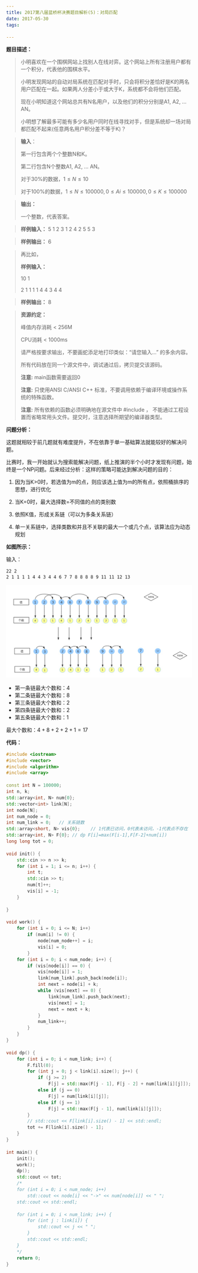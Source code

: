 ```yaml
---
title: 2017第八届蓝桥杯决赛题目解析(5)：对局匹配
date: 2017-05-30
tags: 

---
```


**题目描述：**

> 小明喜欢在一个围棋网站上找别人在线对弈。这个网站上所有注册用户都有一个积分，代表他的围棋水平。
>
> 小明发现网站的自动对局系统在匹配对手时，只会将积分差恰好是K的两名用户匹配在一起。如果两人分差小于或大于K，系统都不会将他们匹配。
>
> 现在小明知道这个网站总共有N名用户，以及他们的积分分别是A1, A2, … AN。
>
> 小明想了解最多可能有多少名用户同时在线寻找对手，但是系统却一场对局都匹配不起来(任意两名用户积分差不等于K)？  

> **输入**：
>
> 第一行包含两个个整数N和K。
>
> 第二行包含N个整数A1, A2, … AN。 
>
> 对于30%的数据，$1 \le N \le 10​$
>
> 对于100%的数据，$1 \le N \le 100000, 0 \le Ai \le 100000, 0 \le K \le 100000$

> **输出：**
>
>   一个整数，代表答案。

> **样例输入：**
> 5
> 1 2
> 3 1
> 2 4
> 2 5
> 5 3

> **样例输出：**
> 6

> 再比如，
>
> **样例输入：**
>
> 10 1
>
> 2 1 1 1 1 4 4 3 4 4

> **样例输出：**
> 8

> **资源约定：**
>
> 峰值内存消耗 < 256M
>
> CPU消耗  < 1000ms
>
> 请严格按要求输出，不要画蛇添足地打印类似：“请您输入…” 的多余内容。
>
> 所有代码放在同一个源文件中，调试通过后，拷贝提交该源码。
>
> **注意:** main函数需要返回0
>
> **注意:** 只使用ANSI C/ANSI C++ 标准，不要调用依赖于编译环境或操作系统的特殊函数。
>
> **注意:** 所有依赖的函数必须明确地在源文件中 #include <xxx>， 不能通过工程设置而省略常用头文件。提交时，注意选择所期望的编译器类型。



**问题分析：**

​	这题就相较于前几题就有难度提升，不在依靠于单一基础算法就能较好的解决问题。

​	比赛时，我一开始就认为搜索能解决问题，纸上推演的半个小时才发现有问题，始终是一个NP问题。后来经过分析：这样的策略可能达到解决问题的目的：

1. 因为当K>0时，若选值为m的点，则应该选上值为m的所有点，依照桶排序的思想，进行优化

2. 当K=0时，最大选择数=不同值的点的类别数

3. 依照K值，形成关系链（可以为多条关系链）

4. 单一关系链中，选择类数和并且不关联的最大一个或几个点，该算法应为动态规划

**如图所示：**

输入：
```
22 2  
2 1 1 1 1 4 4 3 4 4 6 7 7 8 8 8 8 9 11 11 12 13
```

![](https://raw.githubusercontent.com/smilelc3/blog/main/images/2017第八届蓝桥杯决赛题目解析(5)对局匹配/unnamed-file-1-1024x511.jpg)

* 第一条链最大个数和：4
* 第二条链最大个数和：8
* 第三条链最大个数和：2
* 第四条链最大个数和：2
* 第五条链最大个数和：1

最大个数和：$4 + 8 + 2 + 2 + 1 = 17$

**代码：**

```c++
#include <iostream>
#include <vector>
#include <algorithm>
#include <array>

const int N = 100000;
int n, k;
std::array<int, N> num{0};
std::vector<int> link[N];
int node[N];
int num_node = 0;
int num_link = 0;   // 关系链数
std::array<short, N> vis{0};    // 1代表已访问，0代表未访问，-1代表点不存在
std::array<int, N> F{0}; // dp F[i]=max(F[i-1],F[F-2]+num[i])
long long tot = 0;

void init() {
    std::cin >> n >> k;
    for (int i = 1; i <= n; i++) {
        int t;
        std::cin >> t;
        num[t]++;
        vis[i] = -1;
    }

}

void work() {
    for (int i = 0; i <= N; i++)
        if (num[i] != 0) {
            node[num_node++] = i;
            vis[i] = 0;
        }
    for (int i = 0; i < num_node; i++) {
        if (vis[node[i]] == 0) {
            vis[node[i]] = 1;
            link[num_link].push_back(node[i]);
            int next = node[i] + k;
            while (vis[next] == 0) {
                link[num_link].push_back(next);
                vis[next] = 1;
                next = next + k;
            }
            num_link++;
        }
    }
}

void dp() {
    for (int i = 0; i < num_link; i++) {
        F.fill(0);
        for (int j = 0; j < link[i].size(); j++) {
            if (j >= 2)
                F[j] = std::max(F[j - 1], F[j - 2] + num[link[i][j]]);
            else if (j == 0)
                F[j] = num[link[i][j]];
            else if (j == 1)
                F[j] = std::max(F[j - 1], num[link[i][j]]);
        }
        // std::cout << F[link[i].size() - 1] << std::endl;
        tot += F[link[i].size() - 1];
    }
}

int main() {
    init();
    work();
    dp();
    std::cout << tot;
    /*
    for (int i = 0; i < num_node; i++)
        std::cout << node[i] << "->" << num[node[i]] << " ";
    std::cout << std::endl;

    for (int i = 0; i < num_link; i++) {
        for (int j : link[i]) {
            std::cout << j << " ";
        }
        std::cout << std::endl;
    }
    */
    return 0;
}
```

